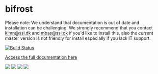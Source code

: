 # bifrost

Please note: We understand that documentation is out of date and installation can be challenging. We strongly recommend that you contact kimn@ssi.dk and mbas@ssi.dk if you'd like to install this, also the current master version is not friendly for install especially if you lack IT support. 

[![Build Status](https://dev.azure.com/SSI-MPV/bifrost-private/_apis/build/status/ssi-dk.bifrost?branchName=master)](https://dev.azure.com/SSI-MPV/bifrost-private/_build/latest?definitionId=3&branchName=master)

[Access the full documentation here](https://ssi-dk.github.io/bifrost)

![](docs/_media/usage.gif)
![](docs/_media/screenshot-filter.png)
![](docs/_media/screenshot-plot.png)
![](docs/_media/run_checker.png)

